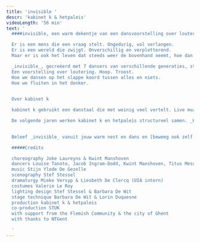 ```yaml
---
title: 'invisible '
descr: 'kabinet k & hetpaleis'
videoLength: '56 min'
text: '
  ####invisible, een warm dekentje van een dansvoorstelling over loutering, hoop en troost.

  Er is een mens die een vraag stelt. Ongedurig, vol verlangen.
  Er is een wereld die zwijgt. Onverschillig en verpletterend.
  Maar er is ook het leven dat steeds weer de bovenhand neemt, hoe dan ook.

  _invisible_, gecreëerd met 7 dansers van verschillende generaties, stelt de vraag naar wat het doet met een mens als hij zijn ijkpunten verliest.
  Een voorstelling over loutering. Hoop. Troost.
  Hoe we dansen op het slappe koord tussen alles en niets.
  Hoe we fluiten in het donker.

  ‍
  Over kabinet k

  kabinet k gebruikt een danstaal die met weinig veel vertelt. Live muziek, de aanwezigheid van verschillende generaties op de scène en de invloed van de beeldende kunsten zijn constanten in hun werk. De creaties van **Joke Laureyns** en **Kwint Manshoven** bevinden zich op die delicate grens tussen wat kinderen kunnen lezen en volwassenen zullen (h)erkennen. De poëzie van hun werk is universeel.

  De volgende jaren werken kabinet k en hetpaleis structureel samen. _Horses_ was de eerste voorstelling in dit parcours.
  

  Beleef _invisible_ vanuit jouw warm nest en dans en [beweeg ook zelf met de acties](https://www.hetpaleis.be/pQnB3U3/theater-in-uw-kot-invisible).

  #####Credits

  choreography Joke Laureyns & Kwint Manshoven
  dancers Louise Tanoto, Jacob Ingram-Dodd, Kwint Manshoven, Titus Messiaen, Lisse Vandevoort, Sueli Besson, Naïm Glas
  music Stijn Ylode De Gezelle
  scenography Stef Stessel
  dramaturgy Mieke Versyp & Liesbeth De Clercq (UIA intern)
  costumes Valerie Le Roy
  lighting design Stef Stessel & Barbara De Wit
  stage technique Barbara De Wit & Lorin Duquesne
  production kabinet k & hetpaleis
  co-production STUK
  with support from the Flemish Community & the city of Ghent
  with thanks to NTGent

  ‍'
---
```

